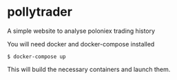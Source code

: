 # pollytrader
A simple website to analyse poloniex trading history

You will need docker and docker-compose installed

    $ docker-compose up

This will build the necessary containers and launch them.
